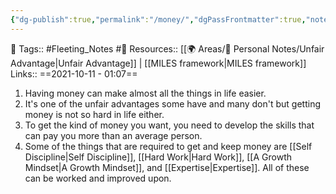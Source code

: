 ```yaml
---
{"dg-publish":true,"permalink":"/money/","dgPassFrontmatter":true,"noteIcon":"3","created":"2023-11-14T21:08:43.862+05:30","updated":"2023-12-17T22:15:44.798+05:30"}
---
```


🧶 Tags:: #Fleeting_Notes #🌱 
Resources::  [[🌍 Areas/📧 Personal Notes/Unfair Advantage\|Unfair Advantage]] |  [[MILES framework\|MILES framework]]
Links::
==2021-10-11 - 01:07==

1. Having money can make almost all the things in life easier.
2. It's one of the unfair advantages some have and many don't but getting money is not so hard in life either.
3. To get the kind of money you want, you need to develop the skills that can pay you more than an average person.
4. Some of the things that are required to get and keep money are [[Self Discipline\|Self Discipline]], [[Hard Work\|Hard Work]], [[A Growth Mindset\|A Growth Mindset]], and [[Expertise\|Expertise]]. All of these can be worked and improved upon.